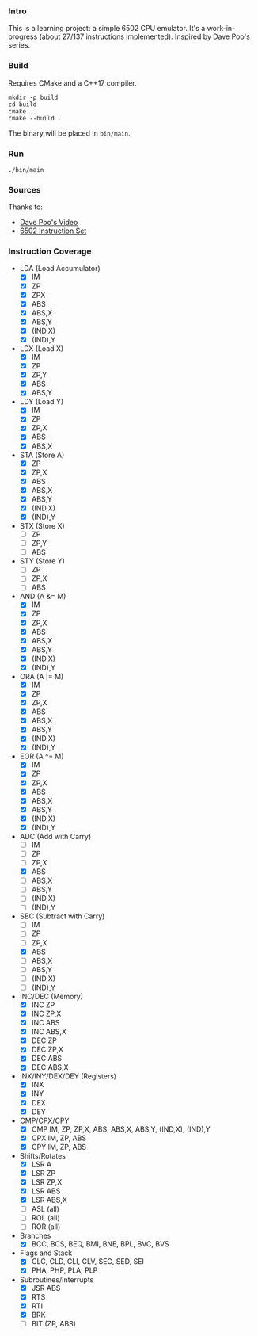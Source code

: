 ### Intro
This is a learning project: a simple 6502 CPU emulator. It's a work-in-progress (about 27/137 instructions implemented). Inspired by Dave Poo's series.

### Build
Requires CMake and a C++17 compiler.

```
mkdir -p build
cd build
cmake ..
cmake --build .
```

The binary will be placed in `bin/main`.

### Run
```
./bin/main
```

### Sources
Thanks to:
- [Dave Poo's Video](www.youtube.com/watch?v=qJgsuQoy9bc)
- [6502 Instruction Set](https://www.masswerk.at/6502/6502_instruction_set.html)

### Instruction Coverage
- LDA (Load Accumulator)
  - [x] IM
  - [x] ZP
  - [x] ZPX
  - [x] ABS
  - [x] ABS,X
  - [x] ABS,Y
  - [x] (IND,X)
  - [x] (IND),Y
- LDX (Load X)
  - [x] IM
  - [x] ZP
  - [x] ZP,Y
  - [x] ABS
  - [x] ABS,Y
- LDY (Load Y)
  - [x] IM
  - [x] ZP
  - [x] ZP,X
  - [x] ABS
  - [x] ABS,X
- STA (Store A)
  - [x] ZP
  - [x] ZP,X
  - [x] ABS
  - [x] ABS,X
  - [x] ABS,Y
  - [x] (IND,X)
  - [x] (IND),Y
- STX (Store X)
  - [ ] ZP
  - [ ] ZP,Y
  - [ ] ABS
- STY (Store Y)
  - [ ] ZP
  - [ ] ZP,X
  - [ ] ABS

- AND (A &= M)
  - [x] IM
  - [x] ZP
  - [x] ZP,X
  - [x] ABS
  - [x] ABS,X
  - [x] ABS,Y
  - [x] (IND,X)
  - [x] (IND),Y
- ORA (A |= M)
  - [x] IM
  - [x] ZP
  - [x] ZP,X
  - [x] ABS
  - [x] ABS,X
  - [x] ABS,Y
  - [x] (IND,X)
  - [x] (IND),Y
- EOR (A ^= M)
  - [x] IM
  - [x] ZP
  - [x] ZP,X
  - [x] ABS
  - [x] ABS,X
  - [x] ABS,Y
  - [x] (IND,X)
  - [x] (IND),Y

- ADC (Add with Carry)
  - [ ] IM
  - [ ] ZP
  - [ ] ZP,X
  - [x] ABS
  - [ ] ABS,X
  - [ ] ABS,Y
  - [ ] (IND,X)
  - [ ] (IND),Y
- SBC (Subtract with Carry)
  - [ ] IM
  - [ ] ZP
  - [ ] ZP,X
  - [x] ABS
  - [ ] ABS,X
  - [ ] ABS,Y
  - [ ] (IND,X)
  - [ ] (IND),Y

- INC/DEC (Memory)
  - [x] INC ZP
  - [x] INC ZP,X
  - [x] INC ABS
  - [x] INC ABS,X
  - [x] DEC ZP
  - [x] DEC ZP,X
  - [x] DEC ABS
  - [x] DEC ABS,X
- INX/INY/DEX/DEY (Registers)
  - [x] INX
  - [x] INY
  - [x] DEX
  - [x] DEY

- CMP/CPX/CPY
  - [x] CMP IM, ZP, ZP,X, ABS, ABS,X, ABS,Y, (IND,X), (IND),Y
  - [x] CPX IM, ZP, ABS
  - [x] CPY IM, ZP, ABS

- Shifts/Rotates
  - [x] LSR A
  - [x] LSR ZP
  - [x] LSR ZP,X
  - [x] LSR ABS
  - [x] LSR ABS,X
  - [ ] ASL (all)
  - [ ] ROL (all)
  - [ ] ROR (all)

- Branches
  - [x] BCC, BCS, BEQ, BMI, BNE, BPL, BVC, BVS

- Flags and Stack
  - [x] CLC, CLD, CLI, CLV, SEC, SED, SEI
  - [x] PHA, PHP, PLA, PLP

- Subroutines/Interrupts
  - [x] JSR ABS
  - [x] RTS
  - [x] RTI
  - [x] BRK
  - [ ] BIT (ZP, ABS)
